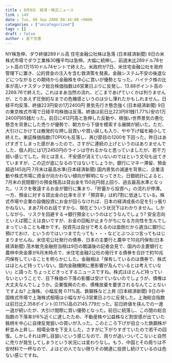```yaml
---
title : 9月9日　経済・株式ニュース
link : 149
date : Tue, 09 Sep 2008 08:16:00 +0000
categories : ["uncategorized"]
tags : []
draft : false
author : 倉下忠憲
---
```


NY株急伸、ダウ終値289ドル高 住宅金融公社株は急落 (日本経済新聞) 8日の米株式市場でダウ工業株30種平均は急伸。大幅に続伸し、前週末比289ドル78セント高の1万1510ドル74セントで終えた。米政府が7日、米住宅金融公社を政府管理下に置き、公的資金の注入を含む救済策を発表。金融システム不安の後退などにつながるとの期待から金融株を中心に買いが優勢となった。ハイテク株の比率が高いナスダック総合株価指数は6営業日ぶりに反発し、13.88ポイント高の2269.76で終えた。これはまあ当然の流れ、どこまであげていくかは判りませんが、とりあえず圧倒的なまでの危機感というのは少し薄れたかもしれません。日経平均反落、終値223円安の1万2400円 景気先行き懸念強く(日本経済新聞) 9日の東京株式市場で日経平均株価は反落。終値は前日比223円81銭(1.77%)安の1万2400円65銭だった。前日に412円高と急伸した反動や、根強い世界景気の悪化懸念を背景にした売りが優勢で、朝方から下値を模索する展開が続いた。ただ、大引けにかけては散発的な押し目買いや買い戻しも入り、やや下げ幅を縮小して終えた。東証株価指数(TOPIX)も反落し、再び節目の1200を下回った。昨日はあげすぎてしまった感があったので、さすがに連続の上げというのはありませんでした、個人的には1万2450円のラインは守れるかなと思っていましたが、若干力弱い感じでした。何とは言え、不安感が消えていないのではという文句も出てきていますが、この辺が底になるのではないでしょうか。銀行にマネー滞留、預金超過145兆円 7月末は最高水準(日本経済新聞)  国内景気の減速を背景に、企業活動や株式市場に資金が向かわない傾向が鮮明になってきた。日銀統計によると、7月末の民間銀行の預金残高は貸出金を150兆円弱上回り、過去最高水準となった。リスクを敬遠するお金が銀行に集まり、「貯蓄から投資へ」の流れが停滞。一方、預金に対する貸出金の比率を示す「預貸率」は約7割に低迷している。株式市場や企業の設備投資にお金が回らなければ、日本の経済成長の足を引っ張りかねない。まあ7月のお話ですから、現在どういう状況下はわかりません。しかしながら、リスクを回避する→銀行預金というのはどうなんでしょう? 安全志向といえば聞こえは良いですが、お金の回転が止まりがちになる方向性を生んでしまっていることも確かです。投資先は自分で考えるのは面倒だから適当に銀行に預けておけ、というのではいつまでたっても・・・などとぶつぶつ言ってもはじまりませんね。米住宅公社発行の債券、日本の主要行と農中で10兆円保有(日本経済新聞) 茂木敏充金融担当相は9日の閣議後の記者会見で、国内の主要銀行と農林中央金庫が6月末時点で、米住宅金融2公社の発行する債券を合計で約10兆円保有していることを明らかにした。金融相は「保有しているのは債券で、株式はほとんど持っていない。国内金融機関に悪影響が及んでいるとは考えていない」と語った ちょっとどきっとするニュースですね。株式はほとんど持っていないということで、目下株価の下落の影響は受けていないのでしょうが、債権は大丈夫なんでしょうか。企業復興のため、債権放棄を要求されるなんてことないですよね? 上海株、小幅反発 0.11%高、鉄鋼株など上昇 (日本経済新聞) 9日の中国株式市場で上海株式相場は小幅ながら3営業日ぶりに反発した。上海総合指数は前日比2.358ポイント(0.11%)高の2145.779だった。前日終値を挟んでの一進一退が続いたが、大引け間際に買い優勢となった。前日に続落し、この間の総合指数の下落率が6%近くに達したため、不動産株や公益株など割安感が出ていた銘柄を中心に自律反発狙いの買いが入った。このところ下げが目立った鉄鋼株が軒並み上昇し、相場全体を下支えした。さすがに下がりすぎていたので若干の回復。しかしそれは押し目狙いという感じなので、周りが追いついてこないと自然に売りが発生してしまうという状況には変わりなし。もう、中国とその周りは不安材料で一杯なので、よほどの人でない限りその関連に投資し続けているのは危ない感じですね。
